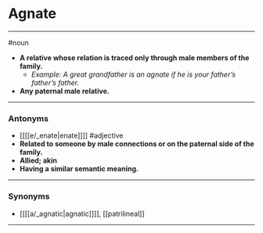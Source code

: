 # Agnate
---
#noun
- **A relative whose relation is traced only through male members of the family.**
	- _Example: A great grandfather is an agnate if he is your father’s father’s father._
- **Any paternal male relative.**
---
### Antonyms
- [[[[e/_enate|enate]]]]
#adjective
- **Related to someone by male connections or on the paternal side of the family.**
- **Allied; akin**
- **Having a similar semantic meaning.**
---
### Synonyms
- [[[[a/_agnatic|agnatic]]]], [[patrilineal]]
---
